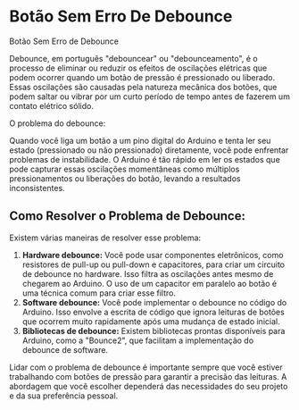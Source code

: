 # Botão Sem Erro De Debounce
Botão Sem Erro de Debounce

<p>Debounce, em português "debouncear" ou "debounceamento", é o processo de eliminar ou reduzir os efeitos de oscilações elétricas que podem ocorrer quando um botão de pressão é pressionado ou liberado. Essas oscilações são causadas pela natureza mecânica dos botões, que podem saltar ou vibrar por um curto período de tempo antes de fazerem um contato elétrico sólido.</p>

<p>O problema do debounce:</p>
<p>Quando você liga um botão a um pino digital do Arduino e tenta ler seu estado (pressionado ou não pressionado) diretamente, você pode enfrentar problemas de instabilidade. O Arduino é tão rápido em ler os estados que pode capturar essas oscilações momentâneas como múltiplos pressionamentos ou liberações do botão, levando a resultados inconsistentes.</p>

## Como Resolver o Problema de Debounce:
<p>Existem várias maneiras de resolver esse problema:</p>

<ol>
  <li><strong>Hardware debounce:</strong> Você pode usar componentes eletrônicos, como resistores de pull-up ou pull-down e capacitores, para criar um circuito de debounce no hardware. Isso filtra as oscilações antes mesmo de chegarem ao Arduino. O uso de um capacitor em paralelo ao botão é uma técnica comum para criar esse filtro.</li>

  <li><strong>Software debounce:</strong> Você pode implementar o debounce no código do Arduino. Isso envolve a escrita de código que ignora leituras de botões que ocorrem muito rapidamente após uma mudança de estado inicial.</li>

  <li><strong>Bibliotecas de debounce:</strong> Existem bibliotecas prontas disponíveis para Arduino, como a "Bounce2", que facilitam a implementação do debounce de software.</li>
</ol>

<p>Lidar com o problema de debounce é importante sempre que você estiver trabalhando com botões de pressão para garantir a precisão das leituras. A abordagem que você escolher dependerá das necessidades do seu projeto e da sua preferência pessoal.</p>
